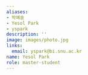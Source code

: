 ```yaml
---
aliases:
- 박예솔
- Yesol Park
- yspark
description: ''
image: images/photo.jpg
links:
  email: yspark@bi.snu.ac.kr
name: Yesol Park
role: master-student
---
```

